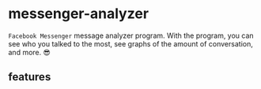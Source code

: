 # messenger-analyzer
`Facebook Messenger` message analyzer program. With the program, you can see who you talked to the most, see graphs of the amount of conversation, and more. 😎

## features

